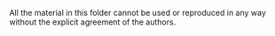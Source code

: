 All the material in this folder cannot be used or reproduced in any way without the explicit agreement of the authors.
